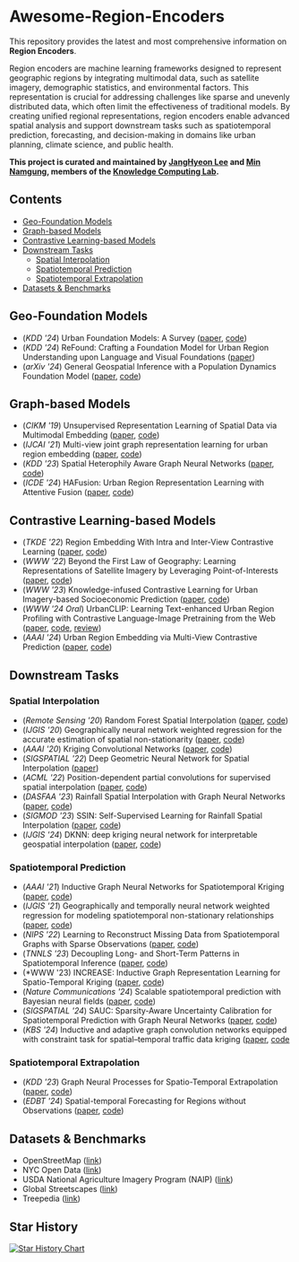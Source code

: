 # Awesome-Region-Encoders

This repository provides the latest and most comprehensive information on **Region Encoders**.

Region encoders are machine learning frameworks designed to represent geographic regions by integrating multimodal data, such as satellite imagery, demographic statistics, and environmental factors. This representation is crucial for addressing challenges like sparse and unevenly distributed data, which often limit the effectiveness of traditional models. By creating unified regional representations, region encoders enable advanced spatial analysis and support downstream tasks such as spatiotemporal prediction, forecasting, and decision-making in domains like urban planning, climate science, and public health.

**This project is curated and maintained by [JangHyeon Lee](https://janghyeon-lee.github.io/) and [Min Namgung](https://minnamgung.github.io/), members of the [Knowledge Computing Lab](https://knowledge-computing.github.io/).**

## Contents
- [Geo-Foundation Models](#geo-foundation-models)
- [Graph-based Models](#graph-based-models)
- [Contrastive Learning-based Models](#contrastive-learning-based-models)
- [Downstream Tasks](#downstream-tasks)
  - [Spatial Interpolation](#spatial-interpolation)
  - [Spatiotemporal Prediction](#spatiotemporal-prediction)
  - [Spatiotemporal Extrapolation](#spatiotemporal-extrapolation)
- [Datasets & Benchmarks](#datasets--benchmarks)

## Geo-Foundation Models
- (*KDD '24*) Urban Foundation Models: A Survey ([paper](https://dl.acm.org/doi/pdf/10.1145/3637528.3671453), [code](https://github.com/usail-hkust/Awesome-Urban-Foundation-Models))
- (*KDD '24*) ReFound: Crafting a Foundation Model for Urban Region Understanding upon Language and Visual Foundations ([paper](https://dl.acm.org/doi/10.1145/3637528.3671992))
- (*arXiv '24*) General Geospatial Inference with a Population Dynamics Foundation Model ([paper](https://arxiv.org/pdf/2411.07207), [code](https://github.com/google-research/population-dynamics))
  
## Graph-based Models
- (*CIKM '19*) Unsupervised Representation Learning of Spatial Data via Multimodal Embedding ([paper](https://dl.acm.org/doi/10.1145/3357384.3358001), [code](https://github.com/porterjenkins/region-encoder))
- (*IJCAI '21*) Multi-view joint graph representation learning for urban region embedding ([paper](https://www.ijcai.org/proceedings/2020/0611.pdf), [code](https://github.com/mingyangzhang/mv-region-embedding/tree/master))
- (*KDD '23*) Spatial Heterophily Aware Graph Neural Networks ([paper](https://dl.acm.org/doi/abs/10.1145/3580305.3599510), [code](https://github.com/PaddlePaddle/PaddleSpatial/tree/main/research/SHGNN))
- (*ICDE '24*) HAFusion: Urban Region Representation Learning with Attentive Fusion ([paper](https://arxiv.org/abs/2312.04606), [code](https://github.com/MiRuacle24/HAFusion))

## Contrastive Learning-based Models
- (*TKDE '22*) Region Embedding With Intra and Inter-View Contrastive Learning ([paper](https://arxiv.org/pdf/2211.08975), [code](https://github.com/Liang-NTU/ReMVC))
- (*WWW '22*) Beyond the First Law of Geography: Learning Representations of Satellite Imagery by Leveraging Point-of-Interests ([paper](https://dl.acm.org/doi/10.1145/3485447.3512149), [code](https://github.com/axin1301/satellite-imagery-POI))
- (*WWW '23*) Knowledge-infused Contrastive Learning for Urban Imagery-based Socioeconomic Prediction ([paper](https://dl.acm.org/doi/10.1145/3543507.3583876), [code](https://github.com/tsinghua-fib-lab/UrbanKG-KnowCL))
- (*WWW '24 Oral*) UrbanCLIP: Learning Text-enhanced Urban Region Profiling with Contrastive Language-Image Pretraining from the Web ([paper](https://arxiv.org/pdf/2310.18340), [code](https://github.com/stupidbuluchacha/urbanclip), [review](https://openreview.net/forum?id=KCZU12jzfC&referrer=%5Bthe%20profile%20of%20Yuxuan%20Liang%5D(%2Fprofile%3Fid%3D~Yuxuan_Liang1)))
- (*AAAI '24*) Urban Region Embedding via Multi-View Contrastive Prediction ([paper](https://arxiv.org/pdf/2312.09681), [code](https://github.com/lizc-sdu/ReCP))

## Downstream Tasks
### Spatial Interpolation 
- (*Remote Sensing '20*) Random Forest Spatial Interpolation ([paper](https://www.mdpi.com/2072-4292/12/10/1687), [code](https://github.com/AleksandarSekulic/RFSI))
- (*IJGIS '20*) Geographically neural network weighted regression for the accurate estimation of spatial non-stationarity ([paper](https://www.tandfonline.com/doi/full/10.1080/13658816.2019.1707834), [code](https://github.com/zjuwss/gnnwr))
- (*AAAI '20*) Kriging Convolutional Networks ([paper](https://arxiv.org/pdf/2306.09463), [code](https://github.com/tufts-ml/kcn-torch))
- (*SIGSPATIAL '22*) Deep Geometric Neural Network for Spatial Interpolation ([paper](https://dl.acm.org/doi/10.1145/3557915.3561008))
- (*ACML '22*) Position-dependent partial convolutions for supervised spatial interpolation ([paper](https://proceedings.mlr.press/v189/hachiya23a/hachiya23a.pdf), [code](https://github.com/hhachiya/position_dependent_inpainting))
- (*DASFAA '23*) Rainfall Spatial Interpolation with Graph Neural Networks ([paper](https://link.springer.com/chapter/10.1007/978-3-031-30678-5_14), [code](https://github.com/jlidw/GSI))
- (*SIGMOD '23*) SSIN: Self-Supervised Learning for Rainfall Spatial Interpolation ([paper](https://arxiv.org/abs/2311.15530), [code](https://github.com/jlidw/SSIN))
- (*IJGIS '24*) DKNN: deep kriging neural network for interpretable geospatial interpolation ([paper](https://www.tandfonline.com/doi/full/10.1080/13658816.2024.2347316), [code](https://github.com/in1311/DKNN))

### Spatiotemporal Prediction
- (*AAAI '21*) Inductive Graph Neural Networks for Spatiotemporal Kriging ([paper](https://arxiv.org/abs/2006.07527), [code](https://github.com/Kaimaoge/IGNNK))
- (*IJGIS '21*) Geographically and temporally neural network weighted regression for modeling spatiotemporal non-stationary relationships ([paper](https://www.tandfonline.com/doi/full/10.1080/13658816.2020.1775836), [code](https://github.com/zjuwss/gnnwr))
- (*NIPS '22*) Learning to Reconstruct Missing Data from Spatiotemporal Graphs with Sparse Observations ([paper](https://proceedings.neurips.cc/paper_files/paper/2022/file/cf70320e93c08b39b1b29a348097a376-Paper-Conference.pdf), [code](https://github.com/Graph-Machine-Learning-Group/spin))
- (*TNNLS '23*) Decoupling Long- and Short-Term Patterns in Spatiotemporal Inference ([paper](https://arxiv.org/abs/2109.09506), [code](https://github.com/hjf1997/DualSTN))
- (*WWW '23) INCREASE: Inductive Graph Representation Learning for Spatio-Temporal Kriging ([paper](https://arxiv.org/abs/2302.02738), [code](https://github.com/zhengchuanpan/INCREASE))
- (*Nature Communications '24*) Scalable spatiotemporal prediction with Bayesian neural fields ([paper](https://www.nature.com/articles/s41467-024-51477-5), [code](https://github.com/google/bayesnf))
- (*SIGSPATIAL '24*) SAUC: Sparsity-Aware Uncertainty Calibration for Spatiotemporal Prediction with Graph Neural Networks ([paper](https://dl.acm.org/doi/10.1145/3678717.3691241), [code](https://github.com/AnonymousSAUC/SAUC))
- (*KBS '24*) Inductive and adaptive graph convolution networks equipped with constraint task for spatial–temporal traffic data kriging ([paper](https://www.sciencedirect.com/science/article/abs/pii/S0950705123010730), [code](https://github.com/wtl52656/IAGCN)

### Spatiotemporal Extrapolation
- (*KDD '23*) Graph Neural Processes for Spatio-Temporal Extrapolation ([paper](https://arxiv.org/abs/2305.18719), [code](https://github.com/hjf1997/STGNP))
- (*EDBT '24*) Spatial-temporal Forecasting for Regions without Observations ([paper](https://openproceedings.org/2024/conf/edbt/paper-123.pdf), [code](https://github.com/suzy0223/STSM))

## Datasets & Benchmarks
- OpenStreetMap ([link](https://www.openstreetmap.org/))
- NYC Open Data ([link](https://opendata.cityofnewyork.us/))
- USDA National Agriculture Imagery Program (NAIP) ([link](https://coast.noaa.gov/htdata/raster3/imagery/NY_NAIP_2015_8402/))
- Global Streetscapes ([link](https://huggingface.co/datasets/NUS-UAL/global-streetscapes))
- Treepedia ([link](https://senseable.mit.edu/treepedia))

## Star History
[![Star History Chart](https://api.star-history.com/svg?repos=janghyeon-lee/Awesome-Region-Encoders&type=Date)](https://star-history.com/#janghyeon-lee/Awesome-Region-Encoders&Date)
